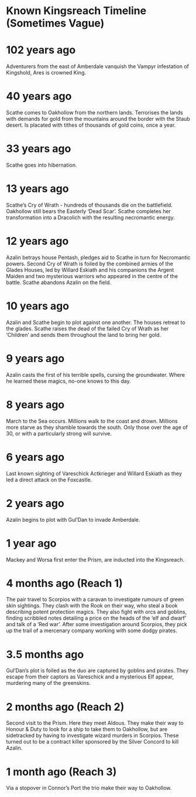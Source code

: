 # Known Kingsreach Timeline (Sometimes Vague)

# 102 years ago
Adventurers from the east of Amberdale vanquish the Vampyr infestation of Kingshold, Ares is crowned King.

# 40 years ago
Scathe comes to Oakhollow from the northern lands. Terrorises the lands with demands for gold from the mountains around the border with the Staub desert. Is placated with tithes of thousands of gold coins, once a year.

# 33 years ago
Scathe goes into hibernation.

# 13 years ago
Scathe’s Cry of Wrath - hundreds of thousands die on the battlefield. Oakhollow still bears the Easterly ‘Dead Scar’. Scathe completes her transformation into a Dracolich with the resulting necromantic energy.

# 12 years ago
Azalin betrays house Pentash, pledges aid to Scathe in turn for Necromantic powers. 
Second Cry of Wrath is foiled by the combined armies of the Glades Houses, led by Willard Eskiath and his companions the Argent Maiden and two mysterious warriors who appeared in the centre of the battle.
Scathe abandons Azalin on the field.

# 10 years ago
Azalin and Scathe begin to plot against one another. The houses retreat to the glades. Scathe raises the dead of the failed Cry of Wrath as her ‘Children’ and sends them throughout the land to bring her gold.

# 9 years ago
Azalin casts the first of his terrible spells, cursing the groundwater. Where he learned these magics, no-one knows to this day.

# 8 years ago
March to the Sea occurs. Millions walk to the coast and drown. Millions more starve as they shamble towards the south. Only those over the age of 30, or with a particularly strong will survive.

# 6 years ago
Last known sighting of Vareschick Actkrieger and Willard Eskiath as they led a direct attack on the Foxcastle.

# 2 years ago
Azalin begins to plot with Gul’Dan to invade Amberdale.

# 1 year ago
Mackey and Worsa first enter the Prism, are inducted into the Kingsreach.

# 4 months ago (Reach 1)
The pair travel to Scorpios with a caravan to investigate rumours of green skin sightings. They clash with the Rook on their way, who steal a book describing potent protection magics.
They also fight with orcs and goblins, finding scribbled notes detailing a price on the heads of the ‘elf and dwarf’ and talk of a ‘Red war’.
After some investigation around Scorpios, they pick up the trail of a mercenary company working with some dodgy pirates.

# 3.5 months ago
Gul’Dan’s plot is foiled as the duo are captured by goblins and pirates. They escape from their captors as Vareschick and a mysterious Elf appear, murdering many of the greenskins. 

# 2 months ago (Reach 2)
Second visit to the Prism. Here they meet Aldous. They make their way to Honour & Duty to look for a ship to take them to Oakhollow, but are sidetracked by having to investigate wizard murders in Scorpios. These turned out to be a contract killer sponsored by the Silver Concord to kill Azalin. 

# 1 month ago (Reach 3)
Via a stopover in Connor’s Port the trio make their way to Oakhollow.
